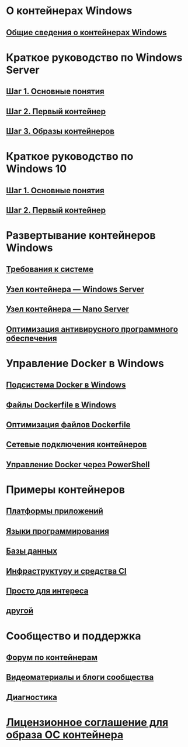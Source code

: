 # О контейнерах Windows
## [Общие сведения о контейнерах Windows](about/about_overview.md)

# Краткое руководство по Windows Server
## [Шаг 1. Основные понятия](quick_start/quick_start.md)
## [Шаг 2. Первый контейнер](quick_start/quick_start_windows_server.md)
## [Шаг 3. Образы контейнеров](quick_start/quick_start_images.md)

# Краткое руководство по Windows 10
## [Шаг 1. Основные понятия](quick_start/quick_start.md)
## [Шаг 2. Первый контейнер](quick_start/quick_start_windows_10.md)

# Развертывание контейнеров Windows
## [Требования к системе](deployment/system_requirements.md)
## [Узел контейнера — Windows Server](deployment/deployment.md)
## [Узел контейнера — Nano Server](deployment/deployment_nano.md)
## [Оптимизация антивирусного программного обеспечения](https://msdn.microsoft.com/en-us/windows/hardware/drivers/ifs/anti-virus-optimization-for-windows-containers)

# Управление Docker в Windows
## [Подсистема Docker в Windows](docker/configure_docker_daemon.md)
## [Файлы Dockerfile в Windows](docker/manage_windows_dockerfile.md)
## [Оптимизация файлов Dockerfile](docker/optimize_windows_dockerfile.md)
## [Сетевые подключения контейнеров](management/container_networking.md)
## [Управление Docker через PowerShell](https://github.com/Microsoft/Docker-PowerShell)

# Примеры контейнеров
## [Платформы приложений](samples.md#Application-Frameworks)
## [Языки программирования](samples.md#Programing-Languages)
## [Базы данных](samples.md#Databases)
## [Инфраструктуру и средства CI](samples.md#Infrastructure-and-CI-Tools)
## [Просто для интереса](samples.md#Just-for-Fun)
## [другой](samples.md#Other)


# Сообщество и поддержка
## [Форум по контейнерам](https://social.msdn.microsoft.com/Forums/en-US/home?forum=windowscontainers)
## [Видеоматериалы и блоги сообщества](communitylinks.md)
## [Диагностика](troubleshooting.md)


# [Лицензионное соглашение для образа ОС контейнера](Images_EULA.md)


<!--HONumber=Nov16_HO1-->


